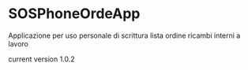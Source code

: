 # SOSPhoneOrdeApp
Applicazione per uso personale di scrittura lista ordine ricambi interni a lavoro

current version 1.0.2
